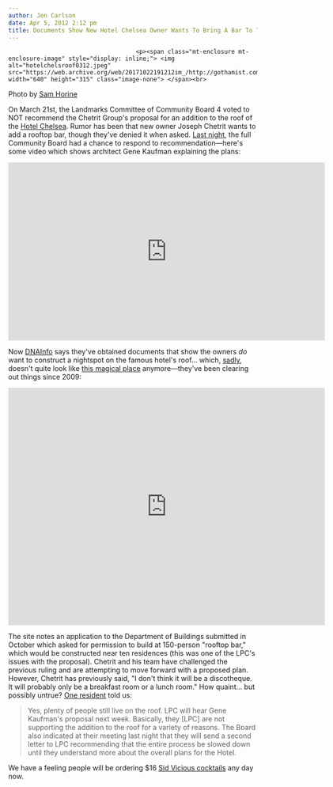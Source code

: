 ```yaml
---
author: Jen Carlson
date: Apr 5, 2012 2:12 pm
title: Documents Show New Hotel Chelsea Owner Wants To Bring A Bar To The Roof
---
```


	
										<p><span class="mt-enclosure mt-enclosure-image" style="display: inline;"> <img alt="hotelchelsroof0312.jpeg" src="https://web.archive.org/web/20171022191212im_/http://gothamist.com/attachments/arts_jen/hotelchelsroof0312.jpeg" width="640" height="315" class="image-none"> </span><br>
<span class="photo_caption">Photo by <a href="https://web.archive.org/web/20171022191212/http://www.samhorine.com/">Sam Horine</a></span></p>

<p>On March 21st, the Landmarks Committee of Community Board 4 voted to NOT recommend the Chetrit Group&apos;s proposal for an addition to the roof of the <a href="https://web.archive.org/web/20171022191212/http://gothamist.com/tags/hotelchelsea">Hotel Chelsea</a>. Rumor has been that new owner Joseph Chetrit wants to add a rooftop bar, though they&apos;ve denied it when asked. <a href="https://web.archive.org/web/20171022191212/http://www.chelseahotelblog.com/living_with_legends_the_h/2012/04/community-board-4-to-vote-on-landmark-committee-recommendation-wed-442012.html">Last night</a>, the full Community Board had a chance to respond to recommendation&#x2014;here&apos;s some video which shows architect Gene Kaufman explaining the plans:</p>

<p><iframe width="640" height="360" src="https://web.archive.org/web/20171022191212if_/http://www.youtube.com/embed/HgkCIfvnMWQ" frameborder="0" allowfullscreen></iframe></p>

<p>Now <a href="https://web.archive.org/web/20171022191212/http://www.dnainfo.com/20120405/chelsea-hells-kitchen/hotel-chelsea-owner-wants-build-rooftop-bar-documents-show">DNAInfo</a> says they&apos;ve obtained documents that show the owners <em>do</em> want to construct a nightspot on the famous hotel&apos;s roof... which, <a href="https://web.archive.org/web/20171022191212/http://www.chelseahotelblog.com/living_with_legends_the_h/2009/01/endangered-chelsea-hotel-rooftop-gardens-among-first-in-the-city.html">sadly</a>, doesn&apos;t quite look like <a href="https://web.archive.org/web/20171022191212/http://gothamist.com/2011/07/27/is_it_your_last_chance_to_stay_at_t.php#photo-6">this magical place</a> anymore&#x2014;they&apos;ve been clearing out things since 2009:</p>

<p><iframe width="640" height="480" src="https://web.archive.org/web/20171022191212if_/http://www.youtube.com/embed/I1CBTdeavGw" frameborder="0" allowfullscreen></iframe></p>

<p>The site notes an application to the Department of Buildings submitted in October which asked for permission to build at 150-person &quot;rooftop bar,&quot; which would be constructed near ten residences (this was one of the LPC&apos;s issues with the proposal). Chetrit and his team have challenged the previous ruling and are attempting to move forward with a proposed plan. However, Chetrit has previously said, &quot;I don&apos;t think it will be a discotheque. It will probably only be a breakfast room or a lunch room.&quot; How quaint... but possibly untrue? <a href="https://web.archive.org/web/20171022191212/http://www.nytimes.com/2012/04/01/nyregion/ed-hamilton-hotel-chelsea-blogger-strolls-the-avenues-on-sundays.html?_r=2&amp;sq=Ed">One resident</a> told us:</p>

<blockquote>Yes, plenty of people still live on the roof. LPC will hear Gene Kaufman&apos;s proposal next week. Basically, they [LPC] are not supporting the addition to the roof for a variety of reasons.  The Board also indicated at their meeting last night that they will send a second letter to LPC recommending that the entire process be slowed down until they understand more about the overall plans for the Hotel.</blockquote>

<p>We have a feeling people will be ordering $16 <a href="https://web.archive.org/web/20171022191212/http://www.ehow.com/video_4981323_make-sid-vicious-mixed-drink.html">Sid Vicious cocktails</a> any day now.</p>					
										
									
				